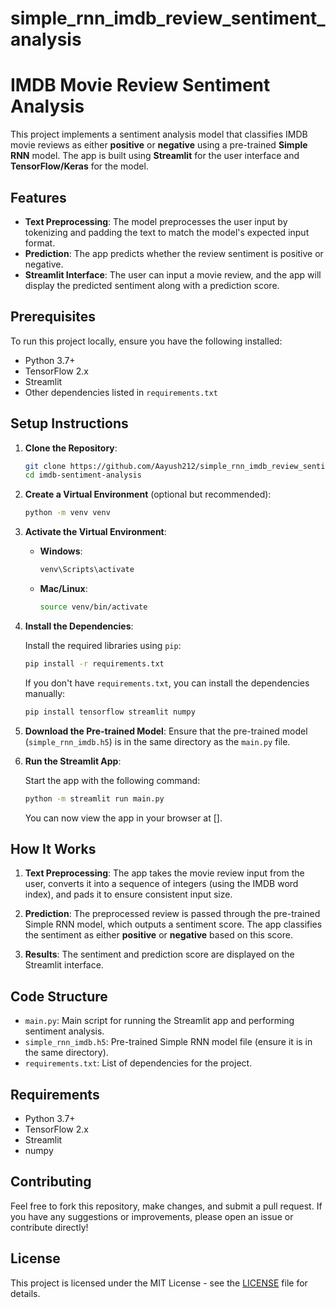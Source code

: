 # simple_rnn_imdb_review_sentiment_analysis

# IMDB Movie Review Sentiment Analysis

This project implements a sentiment analysis model that classifies IMDB movie reviews as either **positive** or **negative** using a pre-trained **Simple RNN** model. The app is built using **Streamlit** for the user interface and **TensorFlow/Keras** for the model.

## Features

- **Text Preprocessing**: The model preprocesses the user input by tokenizing and padding the text to match the model's expected input format.
- **Prediction**: The app predicts whether the review sentiment is positive or negative.
- **Streamlit Interface**: The user can input a movie review, and the app will display the predicted sentiment along with a prediction score.

## Prerequisites

To run this project locally, ensure you have the following installed:

- Python 3.7+
- TensorFlow 2.x
- Streamlit
- Other dependencies listed in `requirements.txt`

## Setup Instructions

1. **Clone the Repository**:

   ```bash
   git clone https://github.com/Aayush212/simple_rnn_imdb_review_sentiment_analysis.git
   cd imdb-sentiment-analysis
   ```

2. **Create a Virtual Environment** (optional but recommended):

   ```bash
   python -m venv venv
   ```

3. **Activate the Virtual Environment**:
   - **Windows**:
     ```bash
     venv\Scripts\activate
     ```
   - **Mac/Linux**:
     ```bash
     source venv/bin/activate
     ```

4. **Install the Dependencies**:

   Install the required libraries using `pip`:

   ```bash
   pip install -r requirements.txt
   ```

   If you don't have `requirements.txt`, you can install the dependencies manually:

   ```bash
   pip install tensorflow streamlit numpy
   ```

5. **Download the Pre-trained Model**:
   Ensure that the pre-trained model (`simple_rnn_imdb.h5`) is in the same directory as the `main.py` file.

6. **Run the Streamlit App**:

   Start the app with the following command:

   ```bash
   python -m streamlit run main.py
   ```

   You can now view the app in your browser at [].

## How It Works

1. **Text Preprocessing**: The app takes the movie review input from the user, converts it into a sequence of integers (using the IMDB word index), and pads it to ensure consistent input size.

2. **Prediction**: The preprocessed review is passed through the pre-trained Simple RNN model, which outputs a sentiment score. The app classifies the sentiment as either **positive** or **negative** based on this score.

3. **Results**: The sentiment and prediction score are displayed on the Streamlit interface.

## Code Structure

- `main.py`: Main script for running the Streamlit app and performing sentiment analysis.
- `simple_rnn_imdb.h5`: Pre-trained Simple RNN model file (ensure it is in the same directory).
- `requirements.txt`: List of dependencies for the project.

## Requirements

- Python 3.7+
- TensorFlow 2.x
- Streamlit
- numpy

## Contributing

Feel free to fork this repository, make changes, and submit a pull request. If you have any suggestions or improvements, please open an issue or contribute directly!

## License

This project is licensed under the MIT License - see the [LICENSE](LICENSE) file for details.

